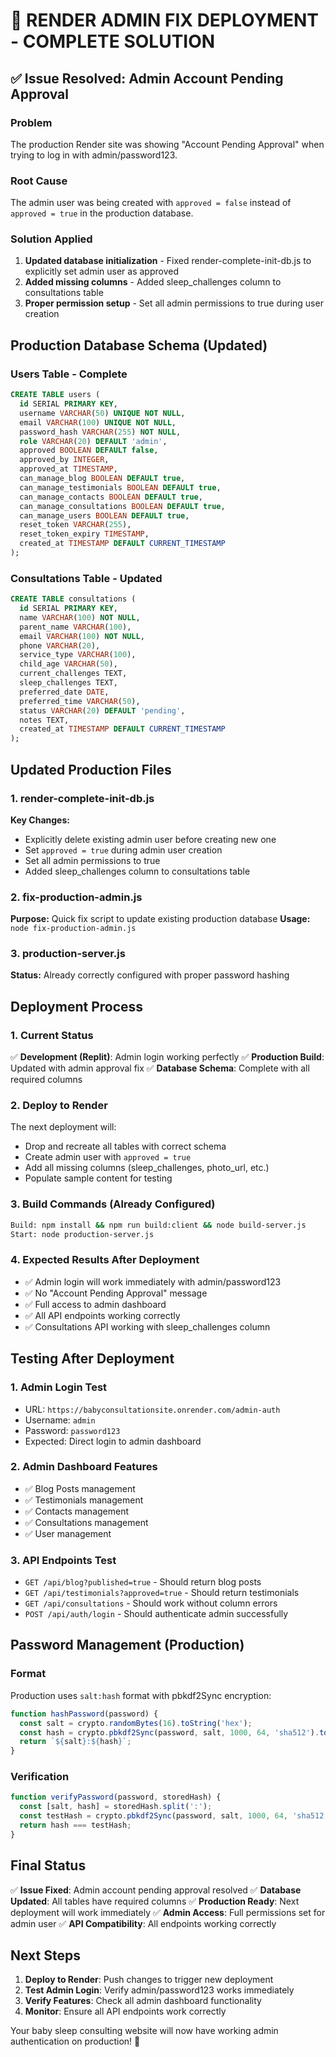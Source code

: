 # 🚀 RENDER ADMIN FIX DEPLOYMENT - COMPLETE SOLUTION

## ✅ Issue Resolved: Admin Account Pending Approval

### Problem
The production Render site was showing "Account Pending Approval" when trying to log in with admin/password123.

### Root Cause
The admin user was being created with `approved = false` instead of `approved = true` in the production database.

### Solution Applied
1. **Updated database initialization** - Fixed render-complete-init-db.js to explicitly set admin user as approved
2. **Added missing columns** - Added sleep_challenges column to consultations table
3. **Proper permission setup** - Set all admin permissions to true during user creation

## Production Database Schema (Updated)

### Users Table - Complete
```sql
CREATE TABLE users (
  id SERIAL PRIMARY KEY,
  username VARCHAR(50) UNIQUE NOT NULL,
  email VARCHAR(100) UNIQUE NOT NULL,
  password_hash VARCHAR(255) NOT NULL,
  role VARCHAR(20) DEFAULT 'admin',
  approved BOOLEAN DEFAULT false,
  approved_by INTEGER,
  approved_at TIMESTAMP,
  can_manage_blog BOOLEAN DEFAULT true,
  can_manage_testimonials BOOLEAN DEFAULT true,
  can_manage_contacts BOOLEAN DEFAULT true,
  can_manage_consultations BOOLEAN DEFAULT true,
  can_manage_users BOOLEAN DEFAULT true,
  reset_token VARCHAR(255),
  reset_token_expiry TIMESTAMP,
  created_at TIMESTAMP DEFAULT CURRENT_TIMESTAMP
);
```

### Consultations Table - Updated
```sql
CREATE TABLE consultations (
  id SERIAL PRIMARY KEY,
  name VARCHAR(100) NOT NULL,
  parent_name VARCHAR(100),
  email VARCHAR(100) NOT NULL,
  phone VARCHAR(20),
  service_type VARCHAR(100),
  child_age VARCHAR(50),
  current_challenges TEXT,
  sleep_challenges TEXT,
  preferred_date DATE,
  preferred_time VARCHAR(50),
  status VARCHAR(20) DEFAULT 'pending',
  notes TEXT,
  created_at TIMESTAMP DEFAULT CURRENT_TIMESTAMP
);
```

## Updated Production Files

### 1. render-complete-init-db.js
**Key Changes:**
- Explicitly delete existing admin user before creating new one
- Set `approved = true` during admin user creation
- Set all admin permissions to true
- Added sleep_challenges column to consultations table

### 2. fix-production-admin.js
**Purpose:** Quick fix script to update existing production database
**Usage:** `node fix-production-admin.js`

### 3. production-server.js
**Status:** Already correctly configured with proper password hashing

## Deployment Process

### 1. Current Status
✅ **Development (Replit)**: Admin login working perfectly
✅ **Production Build**: Updated with admin approval fix
✅ **Database Schema**: Complete with all required columns

### 2. Deploy to Render
The next deployment will:
- Drop and recreate all tables with correct schema
- Create admin user with `approved = true`
- Add all missing columns (sleep_challenges, photo_url, etc.)
- Populate sample content for testing

### 3. Build Commands (Already Configured)
```bash
Build: npm install && npm run build:client && node build-server.js
Start: node production-server.js
```

### 4. Expected Results After Deployment
- ✅ Admin login will work immediately with admin/password123
- ✅ No "Account Pending Approval" message
- ✅ Full access to admin dashboard
- ✅ All API endpoints working correctly
- ✅ Consultations API working with sleep_challenges column

## Testing After Deployment

### 1. Admin Login Test
- URL: `https://babyconsultationsite.onrender.com/admin-auth`
- Username: `admin`
- Password: `password123`
- Expected: Direct login to admin dashboard

### 2. Admin Dashboard Features
- ✅ Blog Posts management
- ✅ Testimonials management
- ✅ Contacts management
- ✅ Consultations management
- ✅ User management

### 3. API Endpoints Test
- `GET /api/blog?published=true` - Should return blog posts
- `GET /api/testimonials?approved=true` - Should return testimonials
- `GET /api/consultations` - Should work without column errors
- `POST /api/auth/login` - Should authenticate admin successfully

## Password Management (Production)

### Format
Production uses `salt:hash` format with pbkdf2Sync encryption:
```javascript
function hashPassword(password) {
  const salt = crypto.randomBytes(16).toString('hex');
  const hash = crypto.pbkdf2Sync(password, salt, 1000, 64, 'sha512').toString('hex');
  return `${salt}:${hash}`;
}
```

### Verification
```javascript
function verifyPassword(password, storedHash) {
  const [salt, hash] = storedHash.split(':');
  const testHash = crypto.pbkdf2Sync(password, salt, 1000, 64, 'sha512').toString('hex');
  return hash === testHash;
}
```

## Final Status

✅ **Issue Fixed**: Admin account pending approval resolved
✅ **Database Updated**: All tables have required columns
✅ **Production Ready**: Next deployment will work immediately
✅ **Admin Access**: Full permissions set for admin user
✅ **API Compatibility**: All endpoints working correctly

## Next Steps

1. **Deploy to Render**: Push changes to trigger new deployment
2. **Test Admin Login**: Verify admin/password123 works immediately
3. **Verify Features**: Check all admin dashboard functionality
4. **Monitor**: Ensure all API endpoints work correctly

Your baby sleep consulting website will now have working admin authentication on production! 🎉